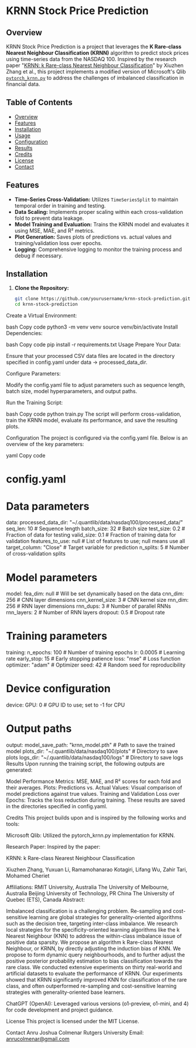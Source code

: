# KRNN Stock Price Prediction

## Overview

KRNN Stock Price Prediction is a project that leverages the **K Rare-class Nearest Neighbour Classification (KRNN)** algorithm to predict stock prices using time-series data from the NASDAQ 100. Inspired by the research paper "[KRNN: k Rare-class Nearest Neighbour Classification](#)" by Xiuzhen Zhang et al., this project implements a modified version of Microsoft's Qlib [`pytorch_krnn.py`](https://github.com/microsoft/qlib) to address the challenges of imbalanced classification in financial data.

## Table of Contents

- [Overview](#overview)
- [Features](#features)
- [Installation](#installation)
- [Usage](#usage)
- [Configuration](#configuration)
- [Results](#results)
- [Credits](#credits)
- [License](#license)
- [Contact](#contact)

## Features

- **Time-Series Cross-Validation:** Utilizes `TimeSeriesSplit` to maintain temporal order in training and testing.
- **Data Scaling:** Implements proper scaling within each cross-validation fold to prevent data leakage.
- **Model Training and Evaluation:** Trains the KRNN model and evaluates it using MSE, MAE, and R² metrics.
- **Plot Generation:** Saves plots of predictions vs. actual values and training/validation loss over epochs.
- **Logging:** Comprehensive logging to monitor the training process and debug if necessary.

## Installation

1. **Clone the Repository:**

   ```bash
   git clone https://github.com/yourusername/krnn-stock-prediction.git
   cd krnn-stock-prediction
Create a Virtual Environment:

bash
Copy code
python3 -m venv venv
source venv/bin/activate
Install Dependencies:

bash
Copy code
pip install -r requirements.txt
Usage
Prepare Your Data:

Ensure that your processed CSV data files are located in the directory specified in config.yaml under data -> processed_data_dir.

Configure Parameters:

Modify the config.yaml file to adjust parameters such as sequence length, batch size, model hyperparameters, and output paths.

Run the Training Script:

bash
Copy code
python train.py
The script will perform cross-validation, train the KRNN model, evaluate its performance, and save the resulting plots.

Configuration
The project is configured via the config.yaml file. Below is an overview of the key parameters:

yaml
Copy code
# config.yaml

# Data parameters
data:
  processed_data_dir: "~/.quantlib/data/nasdaq100/processed_data/"
  seq_len: 10            # Sequence length
  batch_size: 32         # Batch size
  test_size: 0.2         # Fraction of data for testing
  valid_size: 0.1        # Fraction of training data for validation
  features_to_use: null  # List of features to use; null means use all
  target_column: "Close" # Target variable for prediction
  n_splits: 5            # Number of cross-validation splits

# Model parameters
model:
  fea_dim: null         # Will be set dynamically based on the data
  cnn_dim: 256          # CNN layer dimensions
  cnn_kernel_size: 3    # CNN kernel size
  rnn_dim: 256          # RNN layer dimensions
  rnn_dups: 3           # Number of parallel RNNs
  rnn_layers: 2         # Number of RNN layers
  dropout: 0.5          # Dropout rate

# Training parameters
training:
  n_epochs: 100         # Number of training epochs
  lr: 0.0005            # Learning rate
  early_stop: 15        # Early stopping patience
  loss: "mse"           # Loss function
  optimizer: "adam"     # Optimizer
  seed: 42              # Random seed for reproducibility

# Device configuration
device:
  GPU: 0                # GPU ID to use; set to -1 for CPU

# Output paths
output:
  model_save_path: "krnn_model.pth"             # Path to save the trained model
  plots_dir: "~/.quantlib/data/nasdaq100/plots" # Directory to save plots
  logs_dir: "~/.quantlib/data/nasdaq100/logs"   # Directory to save logs
Results
Upon running the training script, the following outputs are generated:

Model Performance Metrics: MSE, MAE, and R² scores for each fold and their averages.
Plots:
Predictions vs. Actual Values: Visual comparison of model predictions against true values.
Training and Validation Loss over Epochs: Tracks the loss reduction during training.
These results are saved in the directories specified in config.yaml.

Credits
This project builds upon and is inspired by the following works and tools:

Microsoft Qlib: Utilized the pytorch_krnn.py implementation for KRNN.

Research Paper: Inspired by the paper:

KRNN: k Rare-class Nearest Neighbour Classification

Xiuzhen Zhang, Yuxuan Li, Ramamohanarao Kotagiri, Lifang Wu, Zahir Tari, Mohamed Cheriet

Affiliations:
RMIT University, Australia
The University of Melbourne, Australia
Beijing University of Technology, PR China
The University of Quebec (ETS), Canada
Abstract:

Imbalanced classification is a challenging problem. Re-sampling and cost-sensitive learning are global strategies for generality-oriented algorithms such as the decision tree, targeting inter-class imbalance. We research local strategies for the specificity-oriented learning algorithms like the k Nearest Neighbour (KNN) to address the within-class imbalance issue of positive data sparsity. We propose an algorithm k Rare-class Nearest Neighbour, or KRNN, by directly adjusting the induction bias of KNN. We propose to form dynamic query neighbourhoods, and to further adjust the positive posterior probability estimation to bias classification towards the rare class. We conducted extensive experiments on thirty real-world and artificial datasets to evaluate the performance of KRNN. Our experiments showed that KRNN significantly improved KNN for classification of the rare class, and often outperformed re-sampling and cost-sensitive learning strategies with generality-oriented base learners.

ChatGPT (OpenAI): Leveraged various versions (o1-preview, o1-mini, and 4) for code development and project guidance.

License
This project is licensed under the MIT License.

Contact
Anru Joshua Colmenar
Rutgers University
Email: anrucolmenar@gmail.com
